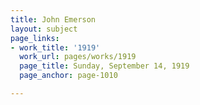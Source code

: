 ```yaml
---
title: John Emerson
layout: subject
page_links:
- work_title: '1919'
  work_url: pages/works/1919
  page_title: Sunday, September 14, 1919
  page_anchor: page-1010

---
```

